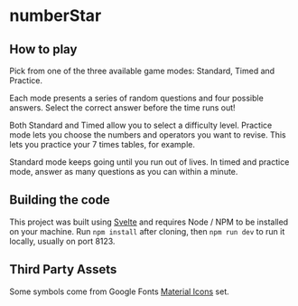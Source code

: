 # numberStar

## How to play
Pick from one of the three available game modes: Standard, Timed and Practice.

Each mode presents a series of random questions and four possible answers. Select the correct answer before the time
runs out!

Both Standard and Timed allow you to select a difficulty level. Practice mode lets you choose the numbers and
operators you want to revise. This lets you practice your 7 times tables, for example.

Standard mode keeps going until you run out of lives. In timed and practice mode, answer as many questions as you
can within a minute.

## Building the code
This project was built using [Svelte](https://svelte.dev) and requires Node / NPM to be installed on your machine.
Run `npm install` after cloning, then `npm run dev` to run it locally, usually on port 8123.

## Third Party Assets
Some symbols come from Google Fonts [Material Icons](https://fonts.google.com/icons?icon.set=Material+Icons) set.
